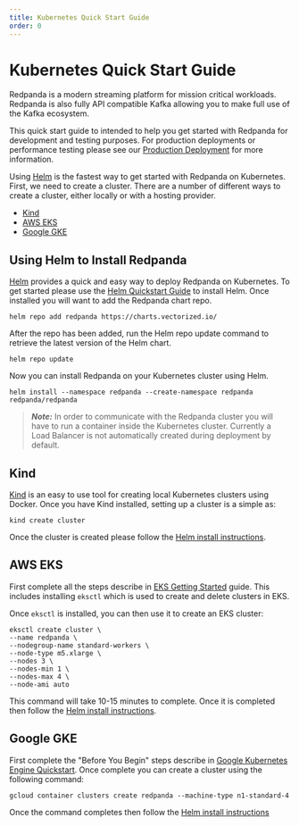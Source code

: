 ```yaml
---
title: Kubernetes Quick Start Guide
order: 0
---
```

# Kubernetes Quick Start Guide

Redpanda is a modern streaming platform for mission critical workloads.
Redpanda is also fully API compatible Kafka allowing you to make full
use of the Kafka ecosystem.

This quick start guide to intended to help you get started with Redpanda for
development and testing purposes. For production deployments or performance
testing please see our [Production Deployment](production-deployment.md) for more information.

Using [Helm](https://helm.sh/) is the fastest way to get started with Redpanda
on Kubernetes. First, we need to create a cluster. There are a number of
different ways to create a cluster, either locally or with a hosting provider.

- [Kind](#Kind)
- [AWS EKS](#AWS-EKS)
- [Google GKE](#Google-GKE)

## Using Helm to Install Redpanda

[Helm](https://helm.sh/) provides a quick and easy way to deploy Redpanda on
Kubernetes. To get started please use the
[Helm Quickstart Guide](https://helm.sh/docs/intro/quickstart/)
to install Helm. Once installed you will want to add the Redpanda chart repo.

```
helm repo add redpanda https://charts.vectorized.io/
```

After the repo has been added, run the Helm repo update command to retrieve the
latest version of the Helm chart.

```
helm repo update
```

Now you can install Redpanda on your Kubernetes cluster using Helm.

```
helm install --namespace redpanda --create-namespace redpanda redpanda/redpanda
```

> **_Note:_** In order to communicate with the Redpanda cluster you will have to
> run a container inside the Kubernetes cluster. Currently a Load Balancer is
> not automatically created during deployment by default.

## Kind

[Kind](https://kind.sigs.k8s.io) is an easy to use tool for creating local Kubernetes clusters using Docker. Once you have Kind installed, setting up a cluster is a simple as:

```
kind create cluster
```

Once the cluster is created please follow the [Helm install instructions](#Using-Helm-to-Install-Redpanda).

## AWS EKS

First complete all the steps describe in [EKS Getting Started](https://docs.aws.amazon.com/eks/latest/userguide/getting-started-eksctl.html)
guide. This includes installing `eksctl` which is used to create and delete
clusters in EKS.

Once `eksctl` is installed, you can then use it to create an EKS cluster:

```
eksctl create cluster \
--name redpanda \
--nodegroup-name standard-workers \
--node-type m5.xlarge \
--nodes 3 \
--nodes-min 1 \
--nodes-max 4 \
--node-ami auto
```

This command will take 10-15 minutes to complete. Once it is completed then
follow the [Helm install instructions](#Using-Helm-to-Install-Redpanda).

## Google GKE

First complete the "Before You Begin" steps describe in
[Google Kubernetes Engine Quickstart](https://cloud.google.com/kubernetes-engine/docs/quickstart).
Once complete you can create a cluster using the following command:

```
gcloud container clusters create redpanda --machine-type n1-standard-4
```

Once the command completes then follow the
[Helm install instructions](#Using-Helm-to-Install-Redpanda)